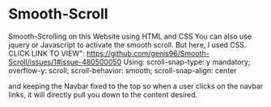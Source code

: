 # Smooth-Scroll
Smooth-Scrolling on this Website using HTML and CSS
You can also use jquery or Javascript to activate the smooth scroll. But here, I used CSS.
CLICK LINK TO VIEW": https://github.com/genis96/Smooth-Scroll/issues/1#issue-480500050
Using:
    scroll-snap-type: y mandatory;
    overflow-y: scroll;
    scroll-behavior: smooth;
    scroll-snap-align: center

and keeping the Navbar fixed to the top so when a user clicks on the navbar links, it will directly pull you down to the content desired.

